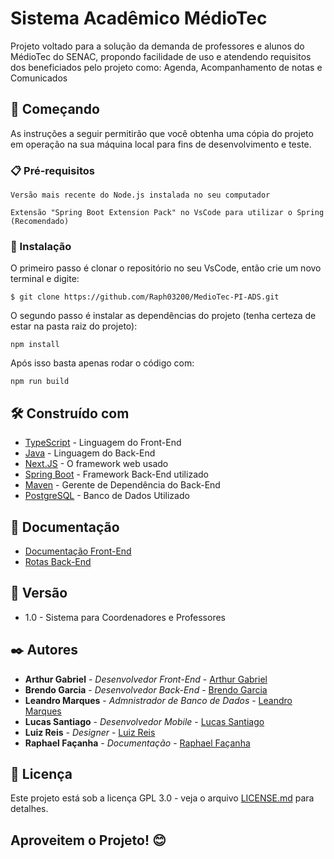 # Sistema Acadêmico MédioTec

Projeto voltado para a solução da demanda de professores e alunos do MédioTec do SENAC, propondo facilidade de uso e atendendo requisitos dos beneficiados pelo projeto como: Agenda, Acompanhamento de notas e Comunicados

## 🚀 Começando

As instruções a seguir permitirão que você obtenha uma cópia do projeto em operação na sua máquina local para fins de desenvolvimento e teste.

### 📋 Pré-requisitos

```
Versão mais recente do Node.js instalada no seu computador
```

```
Extensão "Spring Boot Extension Pack" no VsCode para utilizar o Spring (Recomendado)
```

### 🔧 Instalação

O primeiro passo é clonar o repositório no seu VsCode, então crie um novo terminal e digite:

```
$ git clone https://github.com/Raph03200/MedioTec-PI-ADS.git
```

O segundo passo é instalar as dependências do projeto (tenha certeza de estar na pasta raiz do projeto):

```
npm install
```

Após isso basta apenas rodar o código com:

```
npm run build
```

## 🛠️ Construído com

* [TypeScript](https://www.typescriptlang.org) - Linguagem do Front-End
* [Java](https://www.java.com/pt-BR/) - Linguagem do Back-End
* [Next.JS](https://nextjs.org/) - O framework web usado
* [Spring Boot](https://spring.io/projects/spring-boot) - Framework Back-End utilizado
* [Maven](https://maven.apache.org/) - Gerente de Dependência do Back-End
* [PostgreSQL](https://www.postgresql.org) - Banco de Dados Utilizado

## 📄 Documentação

* [Documentação Front-End](https://docs.google.com/document/d/1Qv1lMFxMQ07IZ9qCdYoNzCE7V68DDCHATLW3RWfs4U4/edit?usp=sharing)
* [Rotas Back-End](https://www.postman.com/super-grupo/super-grupo-workspace/request/mdvwttf/localhost-8080-login)

## 📌 Versão

* 1.0 - Sistema para Coordenadores e Professores 

## ✒️ Autores

* **Arthur Gabriel** - *Desenvolvedor Front-End* - [Arthur Gabriel](https://github.com/arthur-Gsilva)
* **Brendo Garcia** - *Desenvolvedor Back-End* - [Brendo Garcia](https://github.com/BrendoGarcia)
* **Leandro Marques** - *Admnistrador de Banco de Dados* - [Leandro Marques](https://github.com/leandromrtk)
* **Lucas Santiago** - *Desenvolvedor Mobile* - [Lucas Santiago](https://github.com/M6488)
* **Luiz Reis** - *Designer* - [Luiz Reis](https://github.com/Luizreis3d)
* **Raphael Façanha** - *Documentação* - [Raphael Façanha](https://github.com/Raph03200)

## 📄 Licença

Este projeto está sob a licença GPL 3.0 - veja o arquivo [LICENSE.md](https://github.com/Raph03200/MedioTec-PI-ADS/blob/main/LICENSE) para detalhes.



## Aproveitem o Projeto! 😊
